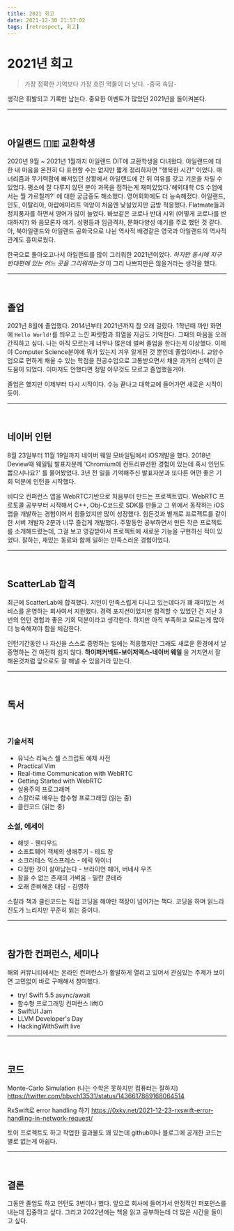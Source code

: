 ```yaml
---
title: 2021 회고
date: 2021-12-30 21:57:02
tags: [retrospect, 회고]
---
```


# 2021년 회고

> 가장 정확한 기억보다 가장 흐린 먹물이 더 낫다. -중국 속담-

생각은 휘발되고 기록만 남는다. 중요한 이벤트가 많았던 2021년을 돌이켜본다.

--------

</br>

## 아일랜드 🇮🇪 교환학생 

2020년 9월 ~ 2021년 1월까지 아일랜드 DIT에 교환학생을 다녀왔다. 아일랜드에 대한 내 마음을 온전히 다 표현할 수는 없지만 짧게 정리하자면 "행복한 시간" 이었다.
매너리즘과 무기력함에 빠져있던 상황에서 아일랜드에 간 뒤 여유를 갖고 기운을 차릴 수 있었다.
평소에 잘 다루지 않던 분야 과목을 접하는게 재미있었다.'해외대학 CS 수업에서는 뭘 가르칠까?' 에 대한 궁금증도 해소했다. 
영어회화에도 더 능숙해졌다. 아일랜드, 인도, 이탈리아, 아랍에미리트 억양이 처음엔 낯설었지만 금방 적응했다.
Flatmate들과 정치풍자를 하면서 영어가 많이 늘었다. 바보같은 코로나 반대 시위 (어떻게 코로나를 반대하지?) 와 음모론자 얘기. 성평등과 임금격차, 문화다양성 얘기를 주로 했던 것 같다.
아, 북아일랜드와 아일랜드 공화국으로 나뉜 역사적 배경같은 영국과 아일랜드의 역사적 관계도 흥미로웠다. 

한국으로 돌아오고나서 아일랜드를 많이 그리워한 2021년이었다. *하지만 동시에 지구 반대편에 있는 어느 곳을 그리워하는것* 이 그리 나쁘지만은 않을거라는 생각을 했다.

--------

</br>

## 졸업

2021년 8월에 졸업했다. 2014년부터 2021년까지 참 오래 걸렸다. 1학년때 까만 화면에 `Hello World!`를 띄우고 느낀 짜릿함과 희열을 지금도 기억한다. 그때의 마음을 오래 간직하고 싶다.
나는 아직 모르는게 너무나 많은데 벌써 졸업을 한다는게 이상했다. 이제야 Computer Science분야에 뭐가 있는지 겨우 알게된 것 뿐인데 졸업이라니.
교양수업으로 편하게 채울 수 있는 학점을 전공수업으로 고통받으면서 채운 과거의 선택이 큰 도움이 되었다. 이마저도 안했다면 정말 아무것도 모르고 졸업했을거야.

졸업은 했지만 이제부터 다시 시작이다. 수능 끝나고 대학교에 들어가면 새로운 시작이듯이. 

--------

</br>

## 네이버 인턴

8월 23일부터 11월 19일까지 네이버 웨일 모바일팀에서 iOS개발을 했다. 
2018년 Deview때 웨일팀 발표자분께 'Chromium에 컨트리뷰션한 경험이 있는데 혹시 인턴도 뽑으시나요?' 를 물어봤었다. 3년 전 일을 기억해주신 발표자분과 또다른 어떤 좋은 기회 덕분에 인턴을 시작했다.

비디오 컨퍼런스 앱을 WebRTC기반으로 처음부터 만드는 프로젝트였다. WebRTC 프로토콜 공부부터 시작해서 C++, Obj-C코드로 SDK를 만들고 그 위에서 동작하는 iOS앱을 개발하는 경험이어서 힘들었지만 많이 성장했다.
힘든것과 별개로 프로젝트를 같이한 서버 개발자 2분과 너무 즐겁게 개발했다. 
주말동안 공부하면서 만든 작은 프로젝트를 소개해드렸는데, 그걸 보고 영감받아서 프로젝트에 새로운 기능을 구현하신 적이 있었다. 잘하는, 재밌는 동료와 함께 일하는 만족스러운 경험이었다. 

--------

</br>

## ScatterLab 합격
최근에 ScatterLab에 합격했다. 지인이 만족스럽게 다니고 있는데다가 꽤 재미있는 서비스를 운영하는 회사여서 지원했다.
경력 포지션이었지만 합격할 수 있었던 건 지난 3번의 인턴 경험과 좋은 기회 덕분이라고 생각한다. 하지만 아직 부족하고 모르는게 많아 더 능숙해져야 함을 체감한다.

인턴기간동안 나 자신을 스스로 증명하는 일에는 적응했지만 그래도 새로운 환경에서 날 증명하는 건 여전히 쉽지 않다.
**하이퍼커넥트-보이저엑스-네이버 웨일** 을 거치면서 잘 해온것처럼 앞으로도 잘 해낼 수 있을거라 믿는다.

--------

</br>

## 독서

</br>

### 기술서적 

- 유닉스 리눅스 쉘 스크립트 예제 사전
- Practical Vim
- Real-time Communication with WebRTC
- Getting Started with WebRTC
- 실용주의 프로그래머
- 스칼라로 배우는 함수형 프로그래밍 (읽는 중)
- 클린코드 (읽는 중)

### 소설, 에세이

- 해빗 - 웬디우드
- 소프트웨어 객체의 생애주기 - 테드 창
- 소크라테스 익스프레스 - 에릭 와이너
- 다정한 것이 살아남는다 - 브라이언 헤어, 버네사 우즈
- 참을 수 없는 존재의 가벼움 - 밀란 쿤테라
- 오래 준비해온 대답 - 김영하

스칼라 책과 클린코드는 직접 코딩을 해야만 책장이 넘어가는 책다. 코딩을 하며 읽느라 진도가 느리지만 꾸준히 읽는 중이다.

--------

</br>

## 참가한 컨퍼런스, 세미나

해외 커뮤니티에서는 온라인 컨퍼런스가 활발하게 열리고 있어서 관심있는 주제가 보이면 고민없이 바로 구매해서 참여했다.

- try! Swift 5.5 async/await
- 함수형 프로그래밍 컨퍼런스 liftIO
- SwiftUI Jam
- LLVM Developer's Day
- HackingWithSwift live

--------

</br>

## 코드

Monte-Carlo Simulation (나는 수학은 못하지만 컴퓨터는 잘하지)
https://twitter.com/bbvch13531/status/1436617889168064514

RxSwift로 error handling 하기
https://0xky.net/2021-12-23-rxswift-error-handling-in-network-request/

토이 프로젝트도 하고 작업한 결과물도 꽤 있는데 github이나 블로그에 공개한 코드는 별로 없는게 아쉽다.

--------

</br>

## 결론

그동안 졸업도 하고 인턴도 3번이나 했다. 앞으로 회사에 들어가서 안정적인 퍼포먼스를 내는데 집중하고 싶다. 
그리고 2022년에는 책을 읽고 공부하는데 더 많은 시간을 들이고 싶다. 
